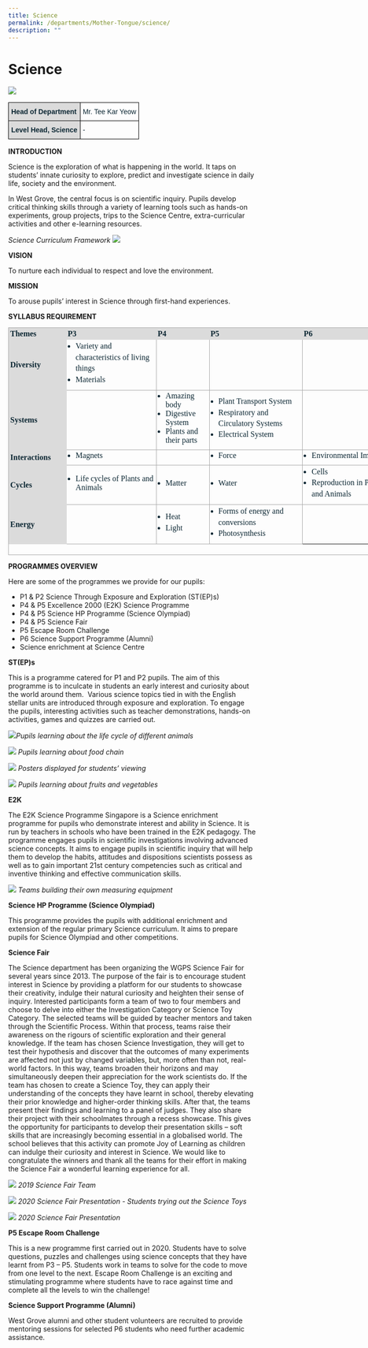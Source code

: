 ```yaml
---
title: Science
permalink: /departments/Mother-Tongue/science/
description: ""
---
```

# Science 
![](/images/2023%20%20%20Jan%20to%20Dec/2022_Science.jpg)

<style type="text/css">
.tg  {border-collapse:collapse;border-spacing:0;}
.tg td{border-color:black;border-style:solid;border-width:1px;font-family:Arial, sans-serif;font-size:14px;
  overflow:hidden;padding:10px 5px;word-break:normal;}
.tg th{border-color:black;border-style:solid;border-width:1px;font-family:Arial, sans-serif;font-size:14px;
  font-weight:normal;overflow:hidden;padding:10px 5px;word-break:normal;}
.tg .tg-s5dh{color:#0C2733;text-align:left;vertical-align:middle}
.tg .tg-ytt9{background-color:#DBDBDB;color:#0C2733;font-weight:bold;text-align:left;vertical-align:top}
</style>
<table class="tg">
<thead>
  <tr>
    <th class="tg-ytt9">Head of Department</th>
    <th class="tg-s5dh">Mr. Tee Kar Yeow<br></th>
  </tr>
</thead>
<tbody>
  <tr>
    <td class="tg-ytt9">Level Head, Science<br></td>
    <td class="tg-s5dh">-</td>
  </tr>
</tbody>
</table>


**INTRODUCTION** 

Science is the exploration of what is happening in the world. It taps on students’ innate curiosity to explore, predict and investigate science in daily life, society and the environment. 

In West Grove, the central focus is on scientific inquiry. Pupils develop critical thinking skills through a variety of learning tools such as hands-on experiments, group projects, trips to the Science Centre, extra-curricular activities and other e-learning resources.

*Science Curriculum Framework*
![](/images/Until%202022_Pictures/pic%201.png)

**VISION**

To nurture each individual to respect and love the environment. 

**MISSION** 

To arouse pupils’ interest in Science through first-hand experiences.

**SYLLABUS REQUIREMENT**

<table class="ive_eobj_center iveo_table ives_tab_simple3" style="margin: auto; outline: 0px; padding: 0px; border-collapse: collapse; clear: both; border: 1px solid rgb(170, 170, 170); color: rgb(12, 39, 51); font-family: Catamaran; font-size: 16px; font-style: normal; font-variant-ligatures: normal; font-variant-caps: normal; font-weight: 400; letter-spacing: normal; orphans: 2; text-align: left; text-transform: none; white-space: normal; widows: 2; word-spacing: 0px; -webkit-text-stroke-width: 0px; text-decoration-thickness: initial; text-decoration-style: initial; text-decoration-color: initial; width: 791px; height: 462px;"><tbody style="margin: 0px; outline: 0px; padding: 0px;"><tr style="margin: 0px; outline: 0px; padding: 0px; background-color: rgb(219, 219, 219);"><td style="margin: 0px; outline: 0px; padding: 2px; text-align: left; border: 1px solid rgb(219, 219, 219); width: 115px;"><font face="times new roman, serif" style="margin: 0px; outline: 0px; padding: 0px;"><b style="margin: 0px; outline: 0px; padding: 0px;">Themes</b></font></td><td style="margin: 0px; outline: 0px; padding: 2px; text-align: left; border: 1px solid rgb(219, 219, 219); width: 185px;"><font face="times new roman, serif" style="margin: 0px; outline: 0px; padding: 0px;"><b style="margin: 0px; outline: 0px; padding: 0px;">P3</b><br style="margin: 0px; outline: 0px; padding: 0px;"></font></td><td style="margin: 0px; outline: 0px; padding: 2px; text-align: left; border: 1px solid rgb(219, 219, 219); width: 105px;"><font face="times new roman, serif" style="margin: 0px; outline: 0px; padding: 0px;"><b style="margin: 0px; outline: 0px; padding: 0px;">P4</b><br style="margin: 0px; outline: 0px; padding: 0px;"></font></td><td style="margin: 0px; outline: 0px; padding: 2px; text-align: left; border: 1px solid rgb(219, 219, 219); width: 192px;"><font face="times new roman, serif" style="margin: 0px; outline: 0px; padding: 0px;"><b style="margin: 0px; outline: 0px; padding: 0px;">P5<br style="margin: 0px; outline: 0px; padding: 0px;"></b></font></td><td style="margin: 0px; outline: 0px; padding: 2px; text-align: left; border: 1px solid rgb(219, 219, 219); width: 193px;"><font face="times new roman, serif" style="margin: 0px; outline: 0px; padding: 0px;"><b style="margin: 0px; outline: 0px; padding: 0px;">P6</b><br style="margin: 0px; outline: 0px; padding: 0px;"></font></td></tr><tr style="margin: 0px; outline: 0px; padding: 0px;"><td style="margin: 0px; outline: 0px; padding: 2px; text-align: left; border: 1px solid rgb(219, 219, 219); width: 60px; background-color: rgb(219, 219, 219);"><font face="times new roman, serif" style="margin: 0px; outline: 0px; padding: 0px;"><b style="margin: 0px; outline: 0px; padding: 0px;">Diversity</b><br style="margin: 0px; outline: 0px; padding: 0px;"></font></td><td style="margin: 0px; outline: 0px; padding: 2px; text-align: left; border: 1px solid rgb(170, 170, 170); width: 60px;"><div style="margin: 0px; outline: 0px; padding: 0px; line-height: 22.4px; font-weight: 400; font-size: 16px; color: rgb(12, 39, 51);"><ul style="margin: 0px 0px 0.5em 1em; outline: 0px; padding: 0px;"><li style="margin: 0px; outline: 0px; padding: 0px;"><font face="times new roman, serif" style="margin: 0px; outline: 0px; padding: 0px;">Variety and characteristics of living things<br style="margin: 0px; outline: 0px; padding: 0px;"></font></li><li style="margin: 0px; outline: 0px; padding: 0px;"><font face="times new roman, serif" style="margin: 0px; outline: 0px; padding: 0px;">Materials<br style="margin: 0px; outline: 0px; padding: 0px;"></font></li></ul></div></td><td style="margin: 0px; outline: 0px; padding: 2px; text-align: left; border: 1px solid rgb(170, 170, 170); width: 60px;"><font face="times new roman, serif" style="margin: 0px; outline: 0px; padding: 0px;"><br style="margin: 0px; outline: 0px; padding: 0px;"></font></td><td style="margin: 0px; outline: 0px; padding: 2px; text-align: left; border: 1px solid rgb(170, 170, 170); width: 60px;"><font face="times new roman, serif" style="margin: 0px; outline: 0px; padding: 0px;"><br style="margin: 0px; outline: 0px; padding: 0px;"></font></td><td style="margin: 0px; outline: 0px; padding: 2px; text-align: left; border: 1px solid rgb(170, 170, 170); width: 60px;"><font face="times new roman, serif" style="margin: 0px; outline: 0px; padding: 0px;"><br style="margin: 0px; outline: 0px; padding: 0px;"></font></td></tr><tr style="margin: 0px; outline: 0px; padding: 0px;"><td style="margin: 0px; outline: 0px; padding: 2px; text-align: left; border: 1px solid rgb(219, 219, 219); width: 60px; background-color: rgb(219, 219, 219);"><font face="times new roman, serif" style="margin: 0px; outline: 0px; padding: 0px;"><b style="margin: 0px; outline: 0px; padding: 0px;">Systems<br style="margin: 0px; outline: 0px; padding: 0px;"></b></font></td><td style="margin: 0px; outline: 0px; padding: 2px; text-align: left; border: 1px solid rgb(170, 170, 170); width: 60px;"><div style="margin: 0px; outline: 0px; padding: 0px; line-height: 22.4px; font-weight: 400; font-size: 16px; color: rgb(12, 39, 51);"><div style="margin: 0px; outline: 0px; padding: 0px; line-height: 22.4px; font-weight: 400; font-size: 16px; color: rgb(12, 39, 51);"><font face="times new roman, serif" style="margin: 0px; outline: 0px; padding: 0px;"><br style="margin: 0px; outline: 0px; padding: 0px;"></font></div></div></td><td style="margin: 0px; outline: 0px; padding: 2px; text-align: center; border: 1px solid rgb(170, 170, 170); width: 60px;"><ul style="margin: 0px 0px 0.5em 1em; outline: 0px; padding: 0px; text-align: left;"><li style="margin: 0px; outline: 0px; padding: 0px;"><font face="times new roman, serif" style="margin: 0px; outline: 0px; padding: 0px;">Amazing body<br style="margin: 0px; outline: 0px; padding: 0px;"></font></li><li style="margin: 0px; outline: 0px; padding: 0px;"><font face="times new roman, serif" style="margin: 0px; outline: 0px; padding: 0px;">Digestive System<br style="margin: 0px; outline: 0px; padding: 0px;"></font></li><li style="margin: 0px; outline: 0px; padding: 0px;"><font face="times new roman, serif" style="margin: 0px; outline: 0px; padding: 0px;">Plants and their parts</font></li></ul></td><td style="margin: 0px; outline: 0px; padding: 2px; text-align: left; border: 1px solid rgb(170, 170, 170); width: 60px;"><div style="margin: 0px; outline: 0px; padding: 0px; line-height: 22.4px; font-weight: 400; font-size: 16px; color: rgb(12, 39, 51);"><ul style="margin: 0px 0px 0.5em 1em; outline: 0px; padding: 0px;"><li style="margin: 0px; outline: 0px; padding: 0px;"><font face="times new roman, serif" style="margin: 0px; outline: 0px; padding: 0px;">Plant Transport System<br style="margin: 0px; outline: 0px; padding: 0px;"></font></li><li style="margin: 0px; outline: 0px; padding: 0px;"><font face="times new roman, serif" style="margin: 0px; outline: 0px; padding: 0px;">Respiratory and Circulatory Systems<br style="margin: 0px; outline: 0px; padding: 0px;"></font></li><li style="margin: 0px; outline: 0px; padding: 0px;"><font face="times new roman, serif" style="margin: 0px; outline: 0px; padding: 0px;">Electrical System<br style="margin: 0px; outline: 0px; padding: 0px;"></font></li></ul></div></td><td style="margin: 0px; outline: 0px; padding: 2px; text-align: left; border: 1px solid rgb(170, 170, 170); width: 60px;"><font face="times new roman, serif" style="margin: 0px; outline: 0px; padding: 0px;"><br style="margin: 0px; outline: 0px; padding: 0px;"></font></td></tr><tr style="margin: 0px; outline: 0px; padding: 0px;"><td style="margin: 0px; outline: 0px; padding: 2px; text-align: left; border: 1px solid rgb(219, 219, 219); background-color: rgb(219, 219, 219);"><font face="times new roman, serif" style="margin: 0px; outline: 0px; padding: 0px;"><b style="margin: 0px; outline: 0px; padding: 0px;">Interactions</b></font></td><td style="margin: 0px; outline: 0px; padding: 2px; text-align: left; border: 1px solid rgb(170, 170, 170);"><ul style="margin: 0px 0px 0.5em 1em; outline: 0px; padding: 0px;"><li style="margin: 0px; outline: 0px; padding: 0px;"><font face="times new roman, serif" style="margin: 0px; outline: 0px; padding: 0px;">Magnets<br style="margin: 0px; outline: 0px; padding: 0px;"></font></li></ul></td><td style="margin: 0px; outline: 0px; padding: 2px; text-align: left; border: 1px solid rgb(170, 170, 170);"><font face="times new roman, serif" style="margin: 0px; outline: 0px; padding: 0px;"><br style="margin: 0px; outline: 0px; padding: 0px;"></font></td><td style="margin: 0px; outline: 0px; padding: 2px; text-align: left; border: 1px solid rgb(170, 170, 170);"><ul style="margin: 0px 0px 0.5em 1em; outline: 0px; padding: 0px;"><li style="margin: 0px; outline: 0px; padding: 0px;"><font face="times new roman, serif" style="margin: 0px; outline: 0px; padding: 0px;">Force<br style="margin: 0px; outline: 0px; padding: 0px;"></font></li></ul></td><td style="margin: 0px; outline: 0px; padding: 2px; text-align: left; border: 1px solid rgb(170, 170, 170);"><ul style="margin: 0px 0px 0.5em 1em; outline: 0px; padding: 0px;"><li style="margin: 0px; outline: 0px; padding: 0px;"><font face="times new roman, serif" style="margin: 0px; outline: 0px; padding: 0px;">Environmental Impact<br style="margin: 0px; outline: 0px; padding: 0px;"></font></li></ul></td></tr><tr style="margin: 0px; outline: 0px; padding: 0px;"><td style="margin: 0px; outline: 0px; padding: 2px; text-align: left; border: 1px solid rgb(219, 219, 219); background-color: rgb(219, 219, 219);"><font face="times new roman, serif" style="margin: 0px; outline: 0px; padding: 0px;"><b style="margin: 0px; outline: 0px; padding: 0px;">Cycles</b></font></td><td style="margin: 0px; outline: 0px; padding: 2px; text-align: left; border: 1px solid rgb(170, 170, 170);"><ul style="margin: 0px 0px 0.5em 1em; outline: 0px; padding: 0px;"><li style="margin: 0px; outline: 0px; padding: 0px;"><font face="times new roman, serif" style="margin: 0px; outline: 0px; padding: 0px;">Life cycles of Plants and Animals<br style="margin: 0px; outline: 0px; padding: 0px;"></font></li></ul></td><td style="margin: 0px; outline: 0px; padding: 2px; text-align: left; border: 1px solid rgb(170, 170, 170);"><ul style="margin: 0px 0px 0.5em 1em; outline: 0px; padding: 0px;"><li style="margin: 0px; outline: 0px; padding: 0px;"><font face="times new roman, serif" style="margin: 0px; outline: 0px; padding: 0px;">Matter&nbsp;<br style="margin: 0px; outline: 0px; padding: 0px;"></font></li></ul></td><td style="margin: 0px; outline: 0px; padding: 2px; text-align: left; border: 1px solid rgb(170, 170, 170);"><ul style="margin: 0px 0px 0.5em 1em; outline: 0px; padding: 0px;"><li style="margin: 0px; outline: 0px; padding: 0px;"><font face="times new roman, serif" style="margin: 0px; outline: 0px; padding: 0px;">Water<br style="margin: 0px; outline: 0px; padding: 0px;"></font></li></ul></td><td style="margin: 0px; outline: 0px; padding: 2px; text-align: left; border: 1px solid rgb(170, 170, 170);"><div style="margin: 0px; outline: 0px; padding: 0px; line-height: 22.4px; font-weight: 400; font-size: 16px; color: rgb(12, 39, 51);"><ul style="margin: 0px 0px 0.5em 1em; outline: 0px; padding: 0px;"><li style="margin: 0px; outline: 0px; padding: 0px;"><font face="times new roman, serif" style="margin: 0px; outline: 0px; padding: 0px;">Cells<br style="margin: 0px; outline: 0px; padding: 0px;"></font></li><li style="margin: 0px; outline: 0px; padding: 0px;"><font face="times new roman, serif" style="margin: 0px; outline: 0px; padding: 0px;">Reproduction in Plants and Animals&nbsp;<br style="margin: 0px; outline: 0px; padding: 0px;"></font></li></ul></div></td></tr><tr style="margin: 0px; outline: 0px; padding: 0px;"><td style="margin: 0px; outline: 0px; padding: 2px; text-align: left; border: 1px solid rgb(219, 219, 219); background-color: rgb(219, 219, 219);"><font face="times new roman, serif" style="margin: 0px; outline: 0px; padding: 0px;"><b style="margin: 0px; outline: 0px; padding: 0px;">Energy<br style="margin: 0px; outline: 0px; padding: 0px;"></b></font></td><td style="margin: 0px; outline: 0px; padding: 2px; text-align: left; border: 1px solid rgb(170, 170, 170);"><font face="times new roman, serif" style="margin: 0px; outline: 0px; padding: 0px;"><br style="margin: 0px; outline: 0px; padding: 0px;"></font></td><td style="margin: 0px; outline: 0px; padding: 2px; text-align: left; border: 1px solid rgb(170, 170, 170);"><div style="margin: 0px; outline: 0px; padding: 0px; line-height: 22.4px; font-weight: 400; font-size: 16px; color: rgb(12, 39, 51);"><ul style="margin: 0px 0px 0.5em 1em; outline: 0px; padding: 0px;"><li style="margin: 0px; outline: 0px; padding: 0px;"><font face="times new roman, serif" style="margin: 0px; outline: 0px; padding: 0px;">Heat<br style="margin: 0px; outline: 0px; padding: 0px;"></font></li><li style="margin: 0px; outline: 0px; padding: 0px;"><font face="times new roman, serif" style="margin: 0px; outline: 0px; padding: 0px;">Light&nbsp;<br style="margin: 0px; outline: 0px; padding: 0px;"></font></li></ul></div></td><td style="margin: 0px; outline: 0px; padding: 2px; text-align: left; border: 1px solid rgb(170, 170, 170);"><div style="margin: 0px; outline: 0px; padding: 0px; line-height: 22.4px; font-weight: 400; font-size: 16px; color: rgb(12, 39, 51);"><ul style="margin: 0px 0px 0.5em 1em; outline: 0px; padding: 0px;"><li style="margin: 0px; outline: 0px; padding: 0px;"><font face="times new roman, serif" style="margin: 0px; outline: 0px; padding: 0px;">Forms of energy and conversions<br style="margin: 0px; outline: 0px; padding: 0px;"></font></li><li style="margin: 0px; outline: 0px; padding: 0px;"><font face="times new roman, serif" style="margin: 0px; outline: 0px; padding: 0px;">Photosynthesis</font></li></ul></div></td></tr></tbody></table>

**PROGRAMMES OVERVIEW**   

  

Here are some of the programmes we provide for our pupils:     

*   P1 & P2 Science Through Exposure and Exploration (ST(EP)s)      
*   P4 & P5 Excellence 2000 (E2K) Science Programme     
*   P4 & P5 Science HP Programme (Science Olympiad)    
*   P4 & P5 Science Fair
*   P5 Escape Room Challenge
*   P6 Science Support Programme (Alumni)     
*   Science enrichment at Science Centre

**ST(EP)s**   

This is a programme catered for P1 and P2 pupils. The aim of this programme is to inculcate in students an early interest and curiosity about the world around them.  Various science topics tied in with the English stellar units are introduced through exposure and exploration. To engage the pupils, interesting activities such as teacher demonstrations, hands-on activities, games and quizzes are carried out.

![](/images/Until%202022_Pictures/Picture%20-%20Science.png)*Pupils learning about the life cycle of different animals*

![](/images/Until%202022_Pictures/pic%202.png)
*Pupils learning about food chain* 

![](/images/Until%202022_Pictures/pic%203.png)
*Posters displayed for students’ viewing*

![](/images/Until%202022_Pictures/pic%204.png)
*Pupils learning about fruits and vegetables*

**E2K**

The E2K Science Programme Singapore is a Science enrichment programme for pupils who demonstrate interest and ability in Science. It is run by teachers in schools who have been trained in the E2K pedagogy. The programme engages pupils in scientific investigations involving advanced science concepts. It aims to engage pupils in scientific inquiry that will help them to develop the habits, attitudes and dispositions scientists possess as well as to gain important 21st century competencies such as critical and inventive thinking and effective communication skills.

![](/images/Until%202022_Pictures/pic%205.png)
*Teams building their own measuring equipment*

**Science HP Programme (Science Olympiad)**   

This programme provides the pupils with additional enrichment and extension of the regular primary Science curriculum. It aims to prepare pupils for Science Olympiad and other competitions.   

**Science Fair**   

The Science department has been organizing the WGPS Science Fair for several years since 2013. The purpose of the fair is to encourage student interest in Science by providing a platform for our students to showcase their creativity, indulge their natural curiosity and heighten their sense of inquiry. Interested participants form a team of two to four members and choose to delve into either the Investigation Category or Science Toy Category. The selected teams will be guided by teacher mentors and taken through the Scientific Process. Within that process, teams raise their awareness on the rigours of scientific exploration and their general knowledge. If the team has chosen Science Investigation, they will get to test their hypothesis and discover that the outcomes of many experiments are affected not just by changed variables, but, more often than not, real-world factors. In this way, teams broaden their horizons and may simultaneously deepen their appreciation for the work scientists do. If the team has chosen to create a Science Toy, they can apply their understanding of the concepts they have learnt in school, thereby elevating their prior knowledge and higher-order thinking skills. After that, the teams present their findings and learning to a panel of judges. They also share their project with their schoolmates through a recess showcase. This gives the opportunity for participants to develop their presentation skills – soft skills that are increasingly becoming essential in a globalised world. The school believes that this activity can promote Joy of Learning as children can indulge their curiosity and interest in Science. We would like to congratulate the winners and thank all the teams for their effort in making the Science Fair a wonderful learning experience for all.

![](/images/Until%202022_Pictures/pic%206.png)
*2019 Science Fair Team*

![](/images/Until%202022_Pictures/pic%207.png)
*2020 Science Fair Presentation - Students trying out the Science Toys*

![](/images/Until%202022_Pictures/pic%208.png)
*2020 Science Fair Presentation*

**P5 Escape Room Challenge**

 

This is a new programme first carried out in 2020. Students have to solve questions, puzzles and challenges using science concepts that they have learnt from P3 – P5. Students work in teams to solve for the code to move from one level to the next. Escape Room Challenge is an exciting and stimulating programme where students have to race against time and complete all the levels to win the challenge!

 

**Science Support Programme (Alumni)**

 

West Grove alumni and other student volunteers are recruited to provide mentoring sessions for selected P6 students who need further academic assistance.
